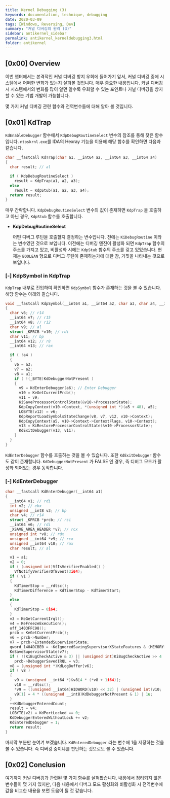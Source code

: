 ```yaml
---
title: Kernel Debugging (3)
keywords: documentation, technique, debugging
date: 2020-03-09
tags: [Windows, Reversing, Dev]
summary: "커널 디버깅의 원리 (3)"
sidebar: antikernel_sidebar
permalink: antikernel_kerneldebugging3.html
folder: antikernel
---
```


## [0x00] Overview

이번 챕터에서는 본격적인 커널 디버깅 방지 우회에 들어가기 앞서, 커널 디버깅 중에 시스템에서 어떠한 변화가 있는지 살펴볼 것입니다. 매우 중요한 내용입니다. 커널 디버깅 시 시스템에서의 변화를 많이 알면 알수록 우회할 수 있는 포인트나 커널 디버깅을 방지할 수 있는 기법 개발이 가능합니다.

몇 가지 커널 디버깅 관련 함수와 전역변수들에 대해 알아 볼 것입니다. 



## [0x01] KdTrap

`KdEnableDebugger` 함수에서 `KdpDebugRoutineSelect` 변수의 참조를 통해 찾은 함수입니다. 
`ntoskrnl.exe`를 IDA의 Hexray 기능을 이용해 해당 함수를 확인하면 다음과 같습니다.

```c
char __fastcall KdTrap(char a1, __int64 a2, __int64 a3, __int64 a4)
{
  char result; // al

  if ( KdpDebugRoutineSelect )
    result = KdpTrap(a1, a2, a3);
  else
    result = KdpStub(a1, a2, a3, a4);
  return result;
}
```

매우 간략합니다. `KdpDebugRoutineSelect` 변수의 값이 존재하면 `KdpTrap` 을 호출하고 아닌 경우, `KdpStub` 함수를 호출합니다. 

- **KdpDebugRoutineSelect**

  어떤 디버그 루틴을 호출할지 결정하는 변수입니다. 전에는 `KiDebugRoutine` 이라는 변수였던 것으로 보입니다. 이전에는 디버깅 엔진이 활성화 되면 `KdpTrap` 함수의 주소를 가지고 있고, 비활성화 시에는 `KdpStub` 함수의 주소를 갖고 있었습니다. 현재는 `BOOLEAN` 형으로 디버그 루틴이 존재하는가에 대한 참, 거짓을 나타내는 것으로 보입니다.



### [-] KdpSymbol in KdpTrap

`KdpTrap` 내부로 진입하여 확인하면 `KdpSymbol` 함수가 존재하는 것을 볼 수 있습니다. 해당 함수는 아래와 같습니다.

```c
void __fastcall KdpSymbol(__int64 a1, __int64 a2, char a3, char a4, __int64 a5, __int64 a6)
{
  char v6; // r14
  __int64 v7; // r15
  __int64 v8; // r12
  char v9; // al
  struct _KPRCB *v10; // rdi
  char v11; // bp
  __int64 v12; // r8
  __int64 v13; // rax

  if ( !a4 )
  {
    v6 = a3;
    v7 = a2;
    v8 = a1;
    if ( !(_BYTE)KdDebuggerNotPresent )
    {
      v9 = KdEnterDebugger(a6);	// Enter Debugger
      v10 = KeGetCurrentPrcb();
      v11 = v9;
      KiSaveProcessorControlState(&v10->ProcessorState);
      KdpCopyContext(v10->Context, *(unsigned int *)(a5 + 48), a5);
      LOBYTE(v12) = v6;
      KdpReportLoadSymbolsStateChange(v8, v7, v12, v10->Context);
      KdpCopyContext(a5, v10->Context->ContextFlags, v10->Context);
      v13 = KiRestoreProcessorControlState(&v10->ProcessorState);
      KdExitDebugger(v13, v11);
    }
  }
}
```

`KdEnterDebugger` 함수를 호출하는 것을 볼 수 있습니다. 또한 `KdExitDebugger` 함수도 같이 존재합니다. `KdDebuggerNotPresent` 가 FALSE 인 경우, 즉 디버그 모드가 활성화 되어있는 경우 동작합니다.



### [-] KdEnterDebugger

```c
char __fastcall KdEnterDebugger(__int64 a1)
{
  __int64 v1; // rdi
  int v2; // ebx
  unsigned __int8 v3; // bp
  char v4; // r14
  struct _KPRCB *prcb; // rsi
  __int64 v6; // rdi
  _XSAVE_AREA_HEADER *v7; // rcx
  unsigned int *v8; // rdx
  unsigned __int64 *v9; // rcx
  unsigned __int64 v10; // rax
  char result; // al

  v1 = a1;
  v2 = 0;
  if ( (unsigned int)VfIsVerifierEnabled() )
    VfNotifyVerifierOfEvent(3i64);
  if ( v1 )
  {
    KdTimerStop = __rdtsc();
    KdTimerDifference = KdTimerStop - KdTimerStart;
  }
  else
  {
    KdTimerStop = 0i64;
  }
  v3 = KeGetCurrentIrql();
  v4 = KeFreezeExecution();
  off_1403FFC98();
  prcb = KeGetCurrentPrcb();
  v6 = prcb->Number;
  v7 = prcb->ExtendedSupervisorState;
  qword_1404DCBE0 = ~KdIgnoredSavingSupervisorXStateFeatures & (MEMORY[0xFFFFF780000005F0] | 0x100i64);
  KeSaveSupervisorState(v7);
  if ( !(KiBugCheckActive & 3) || (unsigned int)KiBugCheckActive >> 4 != (_DWORD)v6 )
    prcb->DebuggerSavedIRQL = v3;
  v8 = (unsigned int *)KdLogBuffer[v6];
  if ( v8 )
  {
    v9 = (unsigned __int64 *)&v8[4 * (*v8 + 1i64)];
    v10 = __rdtsc();
    *v9 = ((unsigned __int64)HIDWORD(v10) << 32) | (unsigned int)v10;
    v9[1] = 4 * ((unsigned __int8)KdDebuggerNotPresent & 1) | 1u;
  }
  ++KdDebuggerEnteredCount;
  result = v4;
  LOBYTE(v2) = KdPortLocked == 0;
  KdDebuggerEnteredWithoutLock += v2;
  KdEnteredDebugger = 1;
  return result;
}
```

마지막 부분만 눈여겨 보겠습니다. `KdEnteredDebugger` 라는 변수에 1을 저장하는 것을 볼 수 있습니다. 즉 디버깅 중이냐를 판단하는 것으로도 볼 수 있습니다.



## [0x02] Conclusion

여기까지 커널 디버깅과 관련된 몇 가지 함수를 살펴봤습니다. 내용에서 정리되지 않은 변수들이 몇 가지 있지만, 다음 내용에서 디버그 모드 활성화와 비활성화 시 전역변수에 값을 비교한 내용을 보면 도움이 될 것 같습니다.



